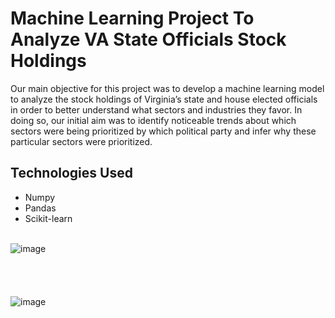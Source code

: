 # Machine Learning Project To Analyze VA State Officials Stock Holdings

Our main objective for this project was to develop a machine learning model to analyze the stock holdings of Virginia’s state and house elected officials in order to better understand what sectors and industries they favor. In doing so, our initial aim was to identify noticeable trends about which sectors were being prioritized by which political party and infer why these particular sectors were prioritized. 

## Technologies Used

- Numpy
- Pandas
- Scikit-learn
<br/><br/>

![image](https://github.com/danish233/ML-Project/assets/95320101/4882c331-b81d-4922-9cc9-12268ab33285)
<br/>
<br/>
<br/>
<br/>
<br/>
![image](https://github.com/danish233/ML-Project/assets/95320101/c9ee0362-4641-4c4d-9ebf-a47baadc1b4f)


